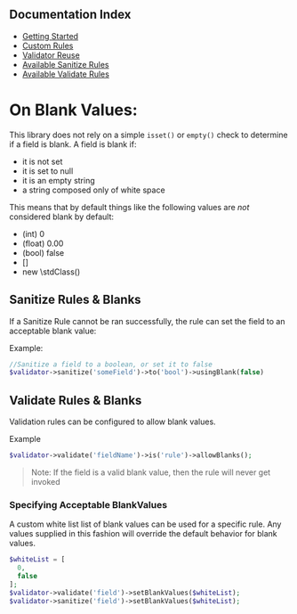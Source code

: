 ## Documentation Index

* [Getting Started](/docs/GettingStarted.md)
* [Custom Rules](/docs/CustomRules.md)
* [Validator Reuse](/docs/ValidateReuse.md)
* [Available Sanitize Rules](/docs/SanitizeRules.md)
* [Available Validate Rules](/docs/ValidateRules.md)

# On Blank Values:

This library does not rely on a simple `isset()` or `empty()` check to determine if a field is blank. A field is blank if: 
* it is not set
* it is set to null
* it is an empty string
* a string composed only of white space

This means that by default things like the following values are *not* considered blank by default:
* (int) 0
* (float) 0.00
* (bool) false
* []
* new \stdClass()

## Sanitize Rules & Blanks

If a Sanitize Rule cannot be ran successfully, the rule can set the field to an acceptable blank value:

Example:
```php
//Sanitize a field to a boolean, or set it to false
$validator->sanitize('someField')->to('bool')->usingBlank(false)
```

## Validate Rules & Blanks

Validation rules can be configured to allow blank values.

Example

```php
$validator->validate('fieldName')->is('rule')->allowBlanks();
```

> Note: If the field is a valid blank value, then the rule will never get invoked

### Specifying Acceptable BlankValues

A custom white list list of blank values can be used for a specific rule. Any values supplied in this fashion will override the default behavior for blank values.

```php
$whiteList = [
  0,
  false
];
$validator->validate('field')->setBlankValues($whiteList);
$validator->sanitize('field')->setBlankValues($whiteList);
```


